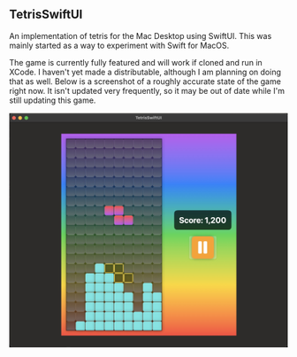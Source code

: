 ## TetrisSwiftUI

An implementation of tetris for the Mac Desktop using SwiftUI. This was mainly started as a way to experiment with Swift for MacOS.

The game is currently fully featured and will work if cloned and run in XCode. I haven't yet made a distributable, although I am planning on doing that as well. Below is a screenshot of a roughly accurate state of the game right now. It isn't updated very frequently, so it may be out of date while I'm still updating this game.

![Screenshot](assets/images/game-screen.jpg)
